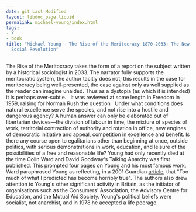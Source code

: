 ```yaml
---
date: git Last Modified
layout: libdoc_page.liquid
permalink: michael-young/index.html
tags:
- Y
- book
title: "Michael Young - The Rise of the Meritocracy 1870–2033: The New Elite of Our
  Social Revolution"
---
```


The Rise of the Meritocracy takes the form  of a report on the subject written by a historical sociologist in 2033. The narrator fully supports the meritocratic system, the author tacitly does not; this results in the case for meritocracy being well-presented, the case against only as well supplied as the reader can imagine unaided. Thus as a dystopia (as which it is intended) it is perhaps over-subtle.
  
 It was reviewed at some length in Freedom in 1959, raising  for Norman Rush the question
  
 Under what conditions does natural excellence serve the species, and not rise  into a hostile and dangerous agency? A human answer can only be elaborated out  of libertarian devices—the division of labour in time, the mixture of species of  work, territorial contraction of authority and rotation in office, new engines  of democratic initiative and appeal, competition in excellence and benefit. Is  there any course open to egalitarians other than beginning at once, outside  politics, with serious demonstrations in work, education, and leisure of the  possibilities of a free and reasonable life?
 Young had only recently died at the time Colin Ward and David Goodway's  Talking Anarchy was first published. This prompted four pages on Young and  his most famous work. Ward paraphrased Young as reflecting, in a 2001  Guardian <a href="http://www.theguardian.com/politics/2001/jun/29/comment"> article</a>, that "Too much of what I predicted has become horribly true". The  authors also drew attention to Young's other significant activity in Britain, as  the initiator of organisations such as the Consumers' Association, the Advisory  Centre for Education, and the Mutual Aid Society. Young's political beliefs were  socialist, not anarchist, and in 1978 he accepted a life peerage.